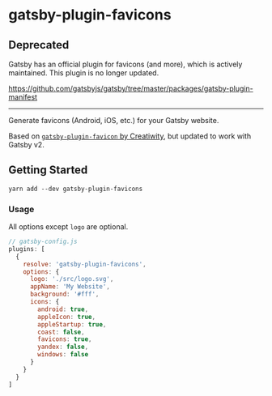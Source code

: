 # gatsby-plugin-favicons

## Deprecated

Gatsby has an official plugin for favicons (and more), which is actively maintained. This plugin is no longer updated.

https://github.com/gatsbyjs/gatsby/tree/master/packages/gatsby-plugin-manifest

---

Generate favicons (Android, iOS, etc.) for your Gatsby website.

Based on [`gatsby-plugin-favicon` by Creatiwity](https://github.com/Creatiwity/gatsby-plugin-favicon), but updated to work with Gatsby v2.

## Getting Started

```
yarn add --dev gatsby-plugin-favicons
```

### Usage

All options except `logo` are optional.

```js
// gatsby-config.js
plugins: [
  {
    resolve: 'gatsby-plugin-favicons',
    options: {
      logo: './src/logo.svg',
      appName: 'My Website',
      background: '#fff',
      icons: {
        android: true,
        appleIcon: true,
        appleStartup: true,
        coast: false,
        favicons: true,
        yandex: false,
        windows: false
      }
    }
  }
]
```
